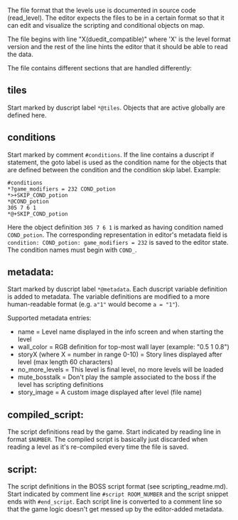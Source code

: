 The file format that the levels use is documented in source code (read_level).
The editor expects the files to be in a certain format so that it can edit and visualize
the scripting and conditional objects on map.

The file begins with line "X(duedit_compatible)" where 'X' is the level format version and the rest of
the line hints the editor that it should be able to read the data.

The file contains different sections that are handled differently:

## tiles

Start marked by duscript label `*@tiles`. Objects that are active globally are defined here.

## conditions

Start marked by comment `#conditions`. If the line contains a duscript if statement, the goto label
is used as the condition name for the objects that are defined between the condition and the condition
skip label. Example:
```
#conditions
*?game_modifiers = 232 COND_potion
*>+SKIP_COND_potion
*@COND_potion
305 7 6 1
*@+SKIP_COND_potion
```
Here the object definition `305 7 6 1` is marked as having condition named `COND_potion`. The corresponding
representation in editor's metadata field is `condition: COND_potion: game_modifiers = 232` is saved to the
editor state. The condition names must begin with `COND_`.

## metadata:

Start marked by duscript label `*@metadata`. Each duscript variable definition is added to metadata.
The variable definitions are modified to a more human-readable format (e.g. `a"1"` would become `a = "1"`).

Supported metadata entries:
- name = Level name displayed in the info screen and when starting the level
- wall_color = RGB definition for top-most wall layer (example: "0.5 1 0.8")
- storyX (where X = number in range 0-10) = Story lines displayed after level (max length 60 characters)
- no_more_levels = This level is final level, no more levels will be loaded
- mute_bosstalk = Don't play the sample associated to the boss if the level has scripting definitions
- story_image = A custom image displayed after level (file name)

## compiled_script:

The script definitions read by the game. Start indicated by reading line in format `$NUMBER`.
The compiled script is basically just discarded when reading a level as it's re-compiled every time
the file is saved.

## script:

The script definitions in the BOSS script format (see scripting_readme.md). Start indicated by comment
line `#script ROOM_NUMBER` and the script snippet ends with `#end_script`. Each script line is converted
to a comment line so that the game logic doesn't get messed up by the editor-added metadata.